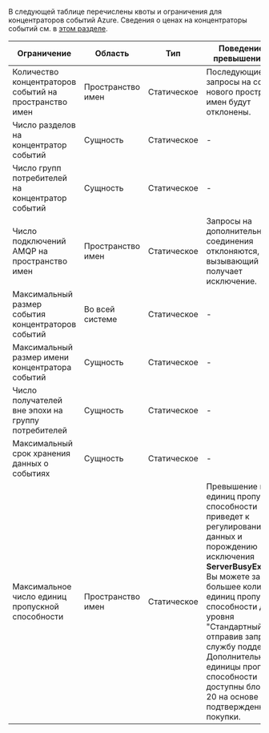 В следующей таблице перечислены квоты и ограничения для концентраторов событий Azure. Сведения о ценах на концентраторы событий см. в [этом разделе](https://azure.microsoft.com/pricing/details/event-hubs/).

| Ограничение | Область | Тип | Поведение при превышении квот | Значение |
| --- | --- | --- | --- | --- |
| Количество концентраторов событий на пространство имен |Пространство имен |Статическое |Последующие запросы на создание нового пространства имен будут отклонены. |10 |
| Число разделов на концентратор событий |Сущность |Статическое |- |32 |
| Число групп потребителей на концентратор событий |Сущность |Статическое |- |20 |
| Число подключений AMQP на пространство имен |Пространство имен |Статическое |Запросы на дополнительные соединения отклоняются, а вызывающий код получает исключение. |5 000 |
| Максимальный размер события концентраторов событий|Во всей системе |Статическое |- |256 КБ |
| Максимальный размер имени концентратора событий |Сущность |Статическое |- |50 символов |
| Число получателей вне эпохи на группу потребителей |Сущность |Статическое |- |5 |
| Максимальный срок хранения данных о событиях |Сущность |Статическое |- |1–7 дн. |
| Максимальное число единиц пропускной способности |Пространство имен |Статическое |Превышение предела единиц пропускной способности приведет к регулированию данных и порождению исключения **ServerBusyException**. Вы можете запросить большее количество единиц пропускной способности для уровня "Стандартный", отправив запрос в службу поддержки. Дополнительные единицы пропускной способности доступны блоками по 20 на основе подтвержденной покупки. |20 |



<!--HONumber=Dec16_HO1-->


